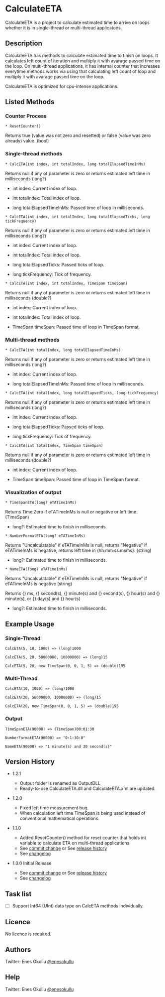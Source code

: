 # CalculateETA

CalculateETA is a project to calculate estimated time to arrive on loops whether it is in single-thread or multi-thread applicatons.

## Description

CalculateETA has methods to calculate estimated time to finish on loops. It calculates left count of iteration and multiply it with avarage passed time on the loop. On multi-thread applications, it has internal counter that increases everytime methods works via using that calculating left count of loop and multiply it with avarage passed time on the loop.

CalculateETA is optimized for cpu-intense applications.

## Listed Methods

### Counter Process
```
* ResetCounter()
```

Returns true (value was not zero and resetted) or false (value was zero already) value. (bool)

### Single-thread methods

```
* CalcETA(int index, int totalIndex, long totalElapsedTimeInMs)
```

Returns null if any of parameter is zero or returns estimated left time in milliseconds (long?)

* int index: Current index of loop.
 
* int totalIndex: Total index of loop.

* long totalElapsedTimeInMs: Passed time of loop in milliseconds.

```
* CalcETA(int index, int totalIndex, long totalElapsedTicks, long tickFrequency)
```

Returns null if any of parameter is zero or returns estimated left time in milliseconds (long?)

* int index: Current index of loop.
 
* int totalIndex: Total index of loop.

* long totalElapsedTicks: Passed ticks of loop.

* long tickFrequency: Tick of frequency.

```
* CalcETA(int index, int totalIndex, TimeSpan timeSpan)
```

Returns null if any of parameter is zero or returns estimated left time in milliseconds (double?)

* int index: Current index of loop.
 
* int totalIndex: Total index of loop.

* TimeSpan timeSpan: Passed time of loop in TimeSpan format.

### Multi-thread methods

```
* CalcETA(int totalIndex, long totalElapsedTimeInMs)
```

Returns null if any of parameter is zero or returns estimated left time in milliseconds (long?)

* int index: Current index of loop.

* long totalElapsedTimeInMs: Passed time of loop in milliseconds.

```
* CalcETA(int totalIndex, long totalElapsedTicks, long tickFrequency)
```

Returns null if any of parameter is zero or returns estimated left time in milliseconds (long?)

* int index: Current index of loop.

* long totalElapsedTicks: Passed ticks of loop.

* long tickFrequency: Tick of frequency.

```
* CalcETA(int totalIndex, TimeSpan timeSpan)
```

Returns null if any of parameter is zero or returns estimated left time in milliseconds (double?)

* int index: Current index of loop.

* TimeSpan timeSpan: Passed time of loop in TimeSpan format.

### Visualization of output 

```
* TimeSpanETA(long? eTATimeInMs)
```

Returns Time.Zero if eTATimeInMs is null or negative or left time. (TimeSpan)

* long?: Estimated time to finish in milliseconds.

```
* NumberFormatETA(long? eTATimeInMs)
```

Returns "Uncalculatable" if eTATimeInMs is null, returns "Negative" if eTATimeInMs is negative, returns left time in {hh:mm:ss:msms}. (string)

* long?: Estimated time to finish in milliseconds.

```
* NameETA(long? eTATimeInMs)
```

Returns "Uncalculatable" if eTATimeInMs is null, returns "Negative" if eTATimeInMs is negative (string)

Returns {} ms, {} second(s), {} minute(s) and {} second(s), {} hour(s) and {} minute(s), or {} day(s) and {} hour(s)

* long?: Estimated time to finish in milliseconds.

## Example Usage

### Single-Thread

```
CalcETA(5, 10, 1000) => (long)1000 
```
```
CalcETA(5, 20, 50000000, 10000000) => (long)15
```
```
CalcETA(5, 20, new TimeSpan(0, 0, 1, 5) => (double)195
```
### Multi-Thread

```
CalcETA(10, 1000) => (long)1000 
```
```
CalcETA(20, 50000000, 10000000) => (long)15
```
```
CalcETA(20, new TimeSpan(0, 0, 1, 5) => (double)195
```
### Output

```
TimeSpanETA(90000) => (TimeSpan)00:01:30
```
```
NumberFormatETA(90000) => "0:1:30:0"
```
```
NameETA(90000) => "1 minute(s) and 30 second(s)"
```
## Version History

* 1.2.1
  * Output folder is renamed as OutputDLL
  * Ready-to-use CalculateETA.dll and CalculateETA.xml are updated.

* 1.2.0
  * Fixed left time measurement bug.
  * When calculation left time TimeSpan is being used instead of conventional mathematical operations.

* 1.1.0
  * Added ResetCounter() method for reset counter that holds int variable to calculate ETA on multi-thread applications
  * See [commit change](https://github.com/meokullu/CalculateETA/commits/master) or See [release history](https://github.com/meokullu/CalculateETA/releases)
  * See [changelog](https://github.com/meokullu/CalculateETA/blob/master/CHANGELOG.MD)
  
* 1.0.0 Initial Release
  * See [commit change](https://github.com/meokullu/CalculateETA/commits/master) or See [release history](https://github.com/meokullu/CalculateETA/releases)
  * See [changelog](https://github.com/meokullu/CalculateETA/blob/master/CHANGELOG.MD)
  
## Task list
- [ ] Support Int64 (UInt) data type on CalcETA methods individually.

## Licence
No licence is required.

## Authors
Twitter: Enes Okullu [@enesokullu](https://twitter.com/EnesOkullu)

## Help
Twitter: Enes Okullu [@enesokullu](https://twitter.com/EnesOkullu)
